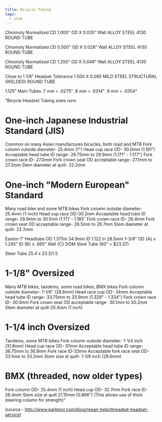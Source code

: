 ```yaml
---
title: Bicycle Tubing
tags:
  - stub
---
```


Chromoly Normalized CD 1.000" OD X 0.035" Wall ALLOY STEEL 4130 ROUND TUBE

Chromoly Normalized CD 0.500" OD X 0.028" Wall ALLOY STEEL 4130 ROUND TUBE

Chromoly Normalized CD 1.250" OD X 0.049" Wall ALLOY STEEL 4130 ROUND TUBE

Close to 1 1/8" Headset Tolerance 1.500 X 0.095 MILD STEEL STRUCTURAL (WELDED) ROUND TUBE

1.125" Main Tubes .7 mm = .0275" .8 mm = .0314" .9 mm = .0354"


"Bicycle Headset Tubing sizes runx

# One-inch Japanese Industrial Standard (JIS)
Common on many Asian manufactures bicycles, both road and MTB
Fork column outside diameter- 25.4mm (1")
Head cup race OD- 30.0mm (1.181")
Acceptable head tube ID range- 29.75mm to 29.9mm (1.171" - 1.177")
Fork crown race ID- 27.0mm
Fork crown seat OD acceptable range- 27.1mm to 27.2mm
Stem diameter at quill- 22.2mm

# One-inch "Modern European" Standard
Many road bike and some MTB bikes
Fork column outside diameter- 25.4mm (1-inch)
Head cup race OD-30.2mm
Acceptable head tube ID range- 29.9mm to 30.1mm (1.177 - 1.185"
Fork crown race ID- 26.4mm
Fork crown seat OD acceptable range- 26.5mm to 26.7mm
Stem diameter at quill- 22.2mm

Easton 1" Headtube OD 1.375in 34.9mm ID 1.122 in 28.5mm
1-3/8" OD {A} x 1.245" ID {B} x .065" Wall {C} DOM Steel Tube (60" = $23.37)

Steer Tube 25.4 x 23.3/1.5

# 1-1/8" Oversized
Many MTB bikes, tandems, some road bikes, BMX bikes
Fork column outside diameter- 1-1/8" (28.6mm)
Head race cup OD- 34mm
Acceptable head tube ID range- 33.75mm to 33.9mm (1.329" - 1.334")
Fork crown race ID- 30.0mm
Fork crown seat OD acceptable range- 30.1mm to 30.2mm
Stem diameter at quill-25.4mm (1 inch)

# 1-1/4 inch Oversized
Tandems, some MTB bikes
Fork column outside diameter- 1-1/4 inch (31.8mm)
Head cup race OD- 37mm
Acceptable head tube ID range- 36.75mm to 36.9mm
Fork race ID-33mm
Acceptable fork race seat OD- 33.1mm to 33.2mm
Stem size at quill- 1-1/8 inch (28.6mm)

# BMX (threaded, now older types)
Fork column OD- 25.4mm (1 inch)
Head cup OD- 32.7mm
Fork race ID- 26.4mm
Stem size at quill 21.15mm (0.866") (This allows use of thick steering column for strength)"

(source - http://www.parktool.com/blog/repair-help/threaded-headset-service)
